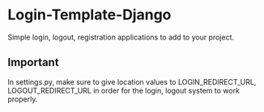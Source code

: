 # Login-Template-Django

Simple login, logout, registration applications to add to your project.

## Important 
In settings.py, make sure to give location values to LOGIN_REDIRECT_URL, LOGOUT_REDIRECT_URL in order for the login, logout system to work properly.
